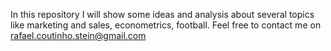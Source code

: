 In this repository I will show some ideas and analysis about several topics like marketing and sales, econometrics, football.
Feel free to contact me on rafael.coutinho.stein@gmail.com
